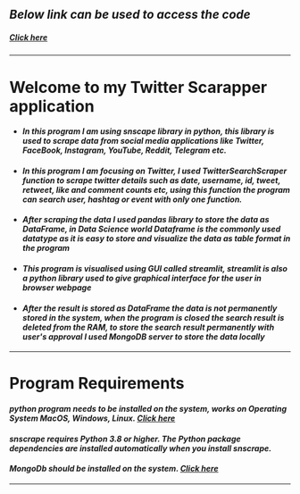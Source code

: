 ## _Below link can be used to access the code_
##### [Click here](https://github.com/harishkumargithub/Twitter-scrape/blob/main/TweetScrape.py)
---

# **Welcome to my Twitter Scarapper application**

- #### _In this program I am using snscape library in python, this library is used to scrape data from social media applications like Twitter, FaceBook, Instagram, YouTube, Reddit, Telegram etc._

- #### _In this program I am focusing on Twitter, I used TwitterSearchScraper function to scrape twitter details such as date, username, id, tweet, retweet, like and comment counts etc, using this function the program can search user, hashtag or event with only one function._

- #### _After scraping the data I used pandas library to store the data as DataFrame, in Data Science world Dataframe is the commonly used datatype as it is easy to store and visualize the data as table format in the program_

- #### _This program is visualised using GUI called streamlit, streamlit is also a python library used to give graphical interface for the user in browser webpage_

- #### _After the result is stored as DataFrame the data is not permanently stored in the system, when the program is closed the search result is deleted from the RAM, to store the search result permanently with user's approval I used MongoDB server to store the data locally_
---


# **Program Requirements**
#### _python program needs to be installed on the system, works on Operating System MacOS, Windows, Linux. [Click here](https://www.python.org/downloads/)_
#### _snscrape requires Python 3.8 or higher. The Python package dependencies are installed automatically when you install snscrape._
#### _MongoDb should be installed on the system. [Click here](https://www.mongodb.com/try/download/community)_
---
